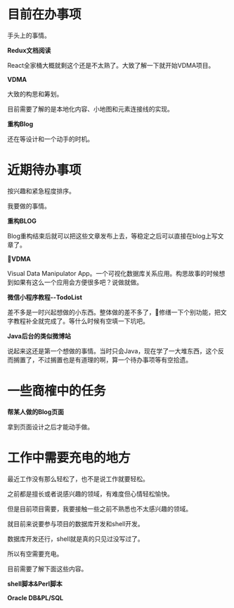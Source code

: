 # 目前在办事项

手头上的事情。

**Redux文档阅读**

React全家桶大概就剩这个还是不太熟了。大致了解一下就开始VDMA项目。

**VDMA**

大致的构思和筹划。

目前需要了解的是本地化内容、小地图和元素连接线的实现。

**重构Blog**

还在等设计和一个动手的时机。

# 近期待办事项

按兴趣和紧急程度排序。

我要做的事情。

**重构BLOG**

Blog重构结束后就可以把这些文章发布上去，等稳定之后可以直接在blog上写文章了。

**VDMA**

Visual Data Manipulator App。一个可视化数据库关系应用。构思故事的时候想到如果有这么一个应用会方便很多吧？说做就做。

**微信小程序教程--TodoList**

差不多是一时兴起想做的小东西。整体做的差不多了，修缮一下个别功能，把文字教程补全就完成了。等什么时候有空填一下坑吧。

**Java后台的类似微博站**

说起来这还是第一个想做的事情。当时只会Java，现在学了一大堆东西，这个反而搁置了，不过搁置也是有道理的啊，算一个待办事项等有空拾遗。


# 一些商榷中的任务

**帮某人做的Blog页面**

拿到页面设计之后才能动手做。

# 工作中需要充电的地方

最近工作没有那么轻松了，也不是说工作就要轻松。

之前都是擅长或者说感兴趣的领域，有难度但心情轻松愉快。

但是目前项目需要，我要接触一些之前不熟悉也不太感兴趣的领域。

就目前来说要参与项目的数据库开发和shell开发。

数据库开发还行，shell就是真的只见过没写过了。

所以有空需要充电。

目前需要了解下面这些内容。

**shell脚本&Perl脚本**

**Oracle DB&PL/SQL**

